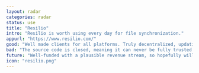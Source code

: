 ```yaml
---
layout: radar
categories: radar
status: use
title: "Resilio"
intro: "Resilio is worth using every day for file synchronization."
appurl: "https://www.resilio.com/"
good: "Well made clients for all platforms. Truly decentralized, updating files directly between devices using the same technology as BitTorrent. Free for individuals, commercial versions for enterprises."
bad: "The source code is closed, meaning it can never be fully trusted. Long term availability and cost may vary due to Resilio's business needs."
future: "Well-funded with a plausible revenue stream, so hopefully will be maintained to current high standard."
icon: "resilio.png"
---
```

